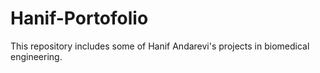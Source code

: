 # Hanif-Portofolio
This repository includes some of Hanif Andarevi's projects in biomedical engineering.
